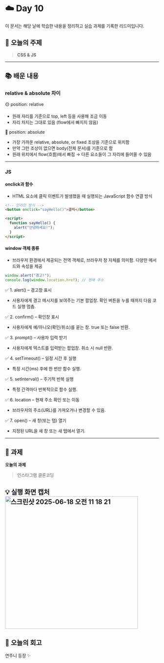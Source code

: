 # ☁️ Day 10
이 문서는 해당 날에 학습한 내용을 정리하고 실습 과제를 기록한 리드미입니다.

## 🔖 오늘의 주제
> **CSS & JS**

---

## 📚 배운 내용

### relative & absolute 차이
🟡 position: relative  
- 원래 자리를 기준으로 top, left 등을 사용해 조금 이동  
- 자리 차지는 그대로 있음 (flow에서 빠지지 않음)      

🔴 position: absolute   
- 가장 가까운 relative, absolute, or fixed 조상을 기준으로 위치함  
- 만약 그런 조상이 없으면 body(전체 문서)를 기준으로 함  
- 원래 위치에서 flow(흐름)에서 빠짐 → 다른 요소들이 그 자리에 들어올 수 있음

---

### JS

#### onclick과 함수
- HTML 요소에 클릭 이벤트가 발생했을 때 실행되는 JavaScript 함수 연결 방식
```html
<!-- 인라인 방식 -->
<button onclick="sayHello()">클릭</button>

<script>
  function sayHello() {
    alert("안녕하세요!");
  }
</script>
```

#### window 객체 종류
- 브라우저 환경에서 제공되는 전역 객체로, 브라우저 창 자체를 의미함. 다양한 메서드와 속성을 제공
```javascript
window.alert("경고!");
console.log(window.location.href); // 현재 주소
```

✅ 1. alert() – 경고창 표시   
- 사용자에게 경고 메시지를 보여주는 기본 팝업창. 확인 버튼을 누를 때까지 다음 코드 실행 멈춤.

✅ 2. confirm() – 확인창 표시
- 사용자에게 예/아니오(확인/취소)를 묻는 창. true 또는 false 반환.  

✅ 3. prompt() – 사용자 입력 받기
- 사용자에게 텍스트를 입력받는 팝업창. 취소 시 null 반환.

✅ 4. setTimeout() – 일정 시간 후 실행
- 특정 시간(ms) 후에 한 번만 함수 실행.

✅ 5. setInterval() – 주기적 반복 실행
- 특정 간격마다 반복적으로 함수 실행.

✅ 6. location – 현재 주소 확인 또는 이동
- 브라우저의 주소(URL)를 가져오거나 변경할 수 있음.

✅ 7. open() – 새 창(또는 탭) 열기
- 지정된 URL을 새 창 또는 새 탭에서 열기.



---

## 📝 과제

**오늘의 과제**
> 인스타그램 클론코딩

💡 **실행 화면 캡처**
<img width="435" alt="스크린샷 2025-06-18 오전 11 18 21" src="https://github.com/user-attachments/assets/02aef7d3-3274-43fe-bd3b-2ee014362aff" />
---

## 💭 오늘의 회고
연주니 등장 ✨

